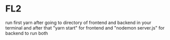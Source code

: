 # FL2

run first yarn after going to directory of frontend and backend in your terminal and after that "yarn start" for frontend and "nodemon server.js" for backend to run both
